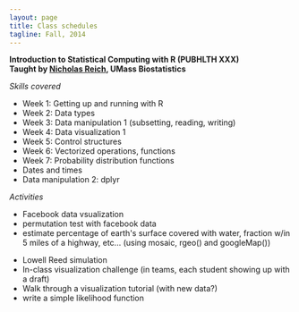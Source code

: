 ```yaml
---
layout: page
title: Class schedules
tagline: Fall, 2014
---
```


**Introduction to Statistical Computing with R  (PUBHLTH XXX)**   
**Taught by [Nicholas Reich](http://people.umass.edu/nick), UMass Biostatistics**

_Skills covered_

* Week 1: Getting up and running with R
* Week 2: Data types
* Week 3: Data manipulation 1 (subsetting, reading, writing)
* Week 4: Data visualization 1
* Week 5: Control structures
* Week 6: Vectorized operations, functions
* Week 7: Probability distribution functions
* Dates and times
* Data manipulation 2: dplyr

_Activities_

* Facebook data vsualization
* permutation test with facebook data
* estimate percentage of earth's surface covered with water, fraction w/in 5 miles of a highway, etc... (using mosaic, rgeo() and googleMap())
<!--
```
places <- rgeo(2); places
northern.places <- rgeo(2, latlim=c(0,90)) ; northern.places
googleMap(position=places, radius=3, mark=TRUE, zoom=10)
```
-->
* Lowell Reed simulation
* In-class visualization challenge (in teams, each student showing up with a draft)
* Walk through a visualization tutorial (with new data?)
* write a simple likelihood function